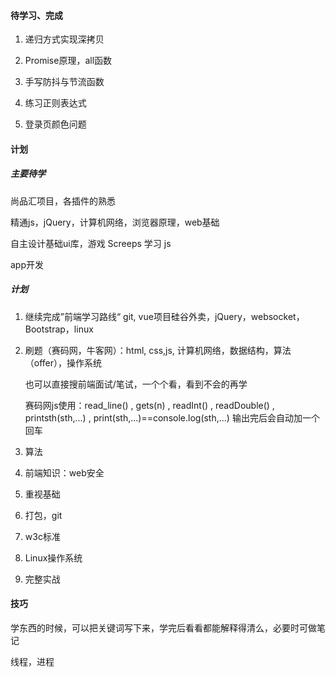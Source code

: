 #### 待学习、完成

1. 递归方式实现深拷贝
2. Promise原理，all函数
3. 手写防抖与节流函数
4. 练习正则表达式

5. 登录页颜色问题





#### 计划

##### 主要待学

尚品汇项目，各插件的熟悉

精通js，jQuery，计算机网络，浏览器原理，web基础

自主设计基础ui库，游戏 Screeps 学习 js

app开发

##### 计划

1. 继续完成”前端学习路线“    git, vue项目硅谷外卖，jQuery，websocket，Bootstrap，linux

2. 刷题（赛码网，牛客网）：html, css,js, 计算机网络，数据结构，算法（offer），操作系统

   也可以直接搜前端面试/笔试，一个个看，看到不会的再学

   赛码网js使用：read_line() , gets(n) , readInt() , readDouble() , printsth(sth,...) , print(sth,...)==console.log(sth,...) 输出完后会自动加一个回车

3. 算法

4. 前端知识：web安全

5. 重视基础

6. 打包，git

7. w3c标准

8. Linux操作系统

9. 完整实战



#### 技巧

学东西的时候，可以把关键词写下来，学完后看看都能解释得清么，必要时可做笔记



线程，进程

